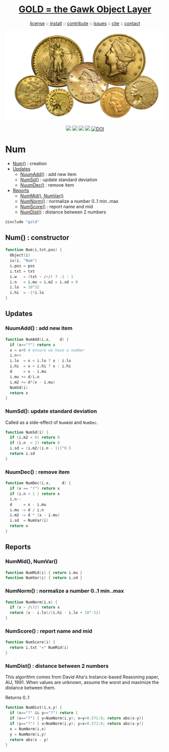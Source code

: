 <a name=top>
<h1 align=center>
   <a href="https://github.com/golden/dev/blob/master/README.md#top">
     GOLD = the Gawk Object Layer
   </a>
</h1>
<p align=center>
   <a    href="https://github.com/golden/dev/blob/master/LICENSE.md#top">license</a>
   :: <a href="https://github.com/golden/dev/blob/master/INSTALL.md#top">install</a>
   :: <a href="https://github.com/golden/dev/blob/master/CONTRIBUTE.md#top">contribute</a>
   :: <a href="https://github.com/golden/dev/issues">issues</a>
   :: <a href="https://github.com/golden/dev/blob/master/CITATION.md#top">cite</a>
   :: <a href="https://github.com/golden/dev/blob/master/CONTACT.md#top">contact</a>
</p>
<p align=center>
   <img width=600 src="https://github.com/golden/dev/raw/master/etc/img/coins.png">
</p>
<p align=center>
   <img src="https://img.shields.io/badge/language-gawk-orange">
   <img src="https://img.shields.io/badge/purpose-ai,se-blueviolet">
   <img src="https://img.shields.io/badge/platform-mac,*nux-informational">
   <a href="https://travis-ci.org/github/golden/dev"> <img src="https://travis-ci.org/golden/dev.svg?branch=master"></a>
   <a href="https://doi.org/10.5281/zenodo.3887420"><img src="https://zenodo.org/badge/DOI/10.5281/zenodo.3887420.svg" alt="DOI"></a>
</p>

# Num

- [Num()](#num--creation) : creation
- [Updates](#updates) 
    - [NuumAdd()](#nuumadd--add-new-item) : add new item
    - [NumSd()](#numsd-update-standard-deviation) : update standard deviation
    - [NuumDec()](#nuumdec--remove-item) : remove item
- [Reports](#reports) 
    - [NumMid(),  NumVar()](#nummid--numvar) 
    - [NumNorm()](#numnorm--normalize-a-number-01-minmax) : normalize a number 0..1 min..max
    - [NumScore()](#numscore--report-name-and-mid) : report name and mid
    - [NumDist()](#numdist--distance-between-2-numbers) : distance between 2 numbers

```awk
@include "gold"
```

## Num() : constructor

```awk
function Num(i,txt,pos) {
  Object(i)
  is(i, "Num")
  i.pos = pos
  i.txt = txt
  i.w   = (txt ~ /</) ? -1 : 1
  i.n   = i.mu = i.m2 = i.sd = 0
  i.lo  = 10^32
  i.hi  = -1*i.lo
}
```

## Updates

### NuumAdd() : add new item

```awk
function NumAdd(i,x,    d) {
  if (x=="?") return x
  x = x+0 # ensure we have a number
  i.n++
  i.lo  = x < i.lo ? x : i.lo
  i.hi  = x > i.hi ? x : i.hi
  d     = x - i.mu
  i.mu += d/i.n
  i.m2 += d*(x - i.mu)
  NumSd(i)
  return x
}
```
### NumSd(): update standard deviation

Called as a side-effect of `NumAdd` and `NumDec`.

```awk
function NumSd(i) {
  if (i.m2 < 0) return 0
  if (i.n  < 2) return 0
  i.sd = (i.m2/(i.n - 1))^0.5
  return i.sd
}
```

### NuumDec() : remove item

```awk
function NumDec(i,x,     d) {
  if (x == "?") return x
  if (i.n < 1 ) return x
  i.n--
  d     = x - i.mu
  i.mu -= d / i.n
  i.m2 -= d * (x - i.mu)
  i.sd  = NumVar(i)
  return x
}
```
## Reports

###  NumMid(),  NumVar()

```awk
function NumMid(i) { return i.mu }
function NumVar(i) { return i.sd }
```
###  NumNorm() : normalize a number 0..1 min..max

```awk
function NumNorm(i,x) {
  if (x ~ /\?/) return x
  return (x - i.lo)/(i.hi - i.lo + 10^-32)
}
```
###  NumScore() : report name and mid

```awk
function NumScore(i) {
  return i.txt "=" NumMid(i)
}
```
### NumDist() : distance between 2 numbers

This algorithm comes from David Aha's Instance-based Reasoning paper, AIJ, 1991.
When values are unknown, assume the worst and maximize the distance between them.

Returns 0..1

```awk
function NumDist(i,x,y) {
  if (x=="?" && y=="?") return 1
  if (x=="?") { y=NumNorm(i,y); x=y<0.5?1:0; return abs(x-y)}
  if (y=="?") { x=NumNorm(i,y); y=x<0.5?1:0; return abs(x-y)}
  x = NumNorm(i,x)
  y = NumNorm(i,y)
  return abs(x - y) 
}
```

